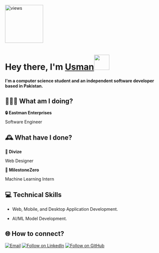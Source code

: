 <a href="https://github.com/usmanelahi"><img alt="views" title="Github views" src="https://komarev.com/ghpvc/?username=usmanelahi&style=flat-square" width="125"/></a>

<h1 align="left">Hey there, I'm <a href="https://www.linkedin.com/in/m-usman-elahi/">Usman</a><img src="https://media.giphy.com/media/hvRJCLFzcasrR4ia7z/giphy.gif" width="50">

#### I'm a computer science student and an independent software developer based in Pakistan. 

## 🧑🏽‍💻 What am I doing?

<div style="line-height: 1.15">
    <b>🔒 Eastman Enterprises</b>
    <p>Software Engineer</p>
</div>

## 🕰 What have I done?

<div style="line-height: 1.15">
    <b>🚀 Divize</b>
    <p>Web Designer</p>
</div>

<div style="line-height: 1.15">
    <b>🚀 MilestoneZero</b>
    <p>Machine Learning Intern</p>
</div>

## 💻 Technical Skills

- Web, Mobile, and Desktop Application Development.

- AI/ML Model Development.

<h2 align="left">🌐 How to connect?</h2>
<p align="left">
  <a href="mailto:usmanelahi0201@gmail.com"><img title="Email" src="https://img.shields.io/badge/Gmail-D14836?style=for-the-badge&logo=gmail&logoColor=white"/></a>
  <a href="https://www.linkedin.com/in/m-usman-elahi/"><img title="Follow on LinkedIn" src="https://img.shields.io/badge/LinkedIn-0077B5?style=for-the-badge&logo=linkedin&logoColor=white"/></a>
  <a href="https://github.com/usmanelahi"><img title="Follow on GitHub" src="https://img.shields.io/badge/GitHub-100000?style=for-the-badge&logo=github&logoColor=white"/></a>
</p>
